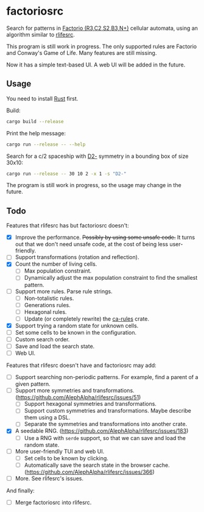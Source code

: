 # factoriosrc

Search for patterns in [Factorio (R3,C2,S2,B3,N+)](https://conwaylife.com/forums/viewtopic.php?f=11&t=6166) cellular automata, using an algorithm similar to [rlifesrc](https://github.com/AlephAlpha/rlifesrc).

This program is still work in progress. The only supported rules are Factorio and Conway's Game of Life. Many features are still missing.

Now it has a simple text-based UI. A web UI will be added in the future.

## Usage

You need to install [Rust](https://rustup.rs/) first.

Build:

```bash
cargo build --release
```

Print the help message:

```bash
cargo run --release -- --help
```

Search for a c/2 spaceship with [D2-](https://conwaylife.com/wiki/Static_symmetry#D2) symmetry in a bounding box of size 30x10:

```bash
cargo run --release -- 30 10 2 -x 1 -s "D2-"
```

The program is still work in progress, so the usage may change in the future.

## Todo

Features that rlifesrc has but factoriosrc doesn't:

- [x] Improve the performance. <s>Possibly by using some unsafe code.</s> It turns out that we don't need unsafe code, at the cost of being less user-friendly.
- [ ] Support transformations (rotation and reflection).
- [x] Count the number of living cells.
  - [ ] Max population constraint.
  - [ ] Dynamically adjust the max population constraint to find the smallest pattern.
- [ ] Support more rules. Parse rule strings.
  - [ ] Non-totalistic rules.
  - [ ] Generations rules.
  - [ ] Hexagonal rules.
  - [ ] Update (or completely rewrite) the [ca-rules](https://crates.io/crates/ca-rules) crate.
- [x] Support trying a random state for unknown cells.
- [ ] Set some cells to be known in the configuration.
- [ ] Custom search order.
- [ ] Save and load the search state.
- [ ] Web UI.

Features that rlifesrc doesn't have and factoriosrc may add:

- [ ] Support searching non-periodic patterns. For example, find a parent of a given pattern.
- [ ] Support more symmetries and transformations. (https://github.com/AlephAlpha/rlifesrc/issues/51)
  - [ ] Support hexagonal symmetries and transformations.
  - [ ] Support custom symmetries and transformations. Maybe describe them using a DSL.
  - [ ] Separate the symmetries and transformations into another crate.
- [x] A seedable RNG. (https://github.com/AlephAlpha/rlifesrc/issues/183)
  - [ ] Use a RNG with `serde` support, so that we can save and load the random state.
- [ ] More user-friendly TUI and web UI.
  - [ ] Set cells to be known by clicking.
  - [ ] Automatically save the search state in the browser cache. (https://github.com/AlephAlpha/rlifesrc/issues/366)
- [ ] More. See rlifesrc's issues.

And finally:

- [ ] Merge factoriosrc into rlifesrc.
